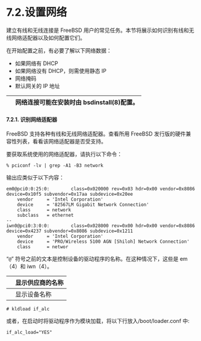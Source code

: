 # 7.2.设置网络

建立有线和无线连接是 FreeBSD 用户的常见任务。本节将展示如何识别有线和无线网络适配器以及如何配置它们。

在开始配置之前，有必要了解以下网络数据：

* 如果网络有 DHCP
* 如果网络没有 DHCP，则需使用静态 IP
* 网络掩码
* 默认网关的 IP 地址

|  | 网络连接可能在安装时由 bsdinstall(8)配置。|
| -- | -------------------------------------------- |

#### 7.2.1. 识别网络适配器

FreeBSD 支持各种有线和无线网络适配器。查看所用 FreeBSD 发行版的硬件兼容性列表，看看该网络适配器是否受支持。

要获取系统使用的网络适配器，请执行以下命令：

```
% pciconf -lv | grep -A1 -B3 network
```

输出应类似于以下内容：

```
em0@pci0:0:25:0:        class=0x020000 rev=0x03 hdr=0x00 vendor=0x8086 device=0x10f5 subvendor=0x17aa subdevice=0x20ee
    vendor     = 'Intel Corporation' 
    device     = '82567LM Gigabit Network Connection' 
    class      = network
    subclass   = ethernet
--
iwn0@pci0:3:0:0:        class=0x028000 rev=0x00 hdr=0x00 vendor=0x8086 device=0x4237 subvendor=0x8086 subdevice=0x1211
    vendor     = 'Intel Corporation' 
    device     = 'PRO/Wireless 5100 AGN [Shiloh] Network Connection' 
    class      = networ
```

“`@`” 符号之前的文本是控制设备的驱动程序的名称。在这种情况下，这些是 em（4）和 iwn（4）。

|  | 显示供应商的名称 |
| -- | ------------------ |
|  | 显示设备名称     |

```
# kldload if_alc
```

或者，在启动时将驱动程序作为模块加载，将以下行放入/boot/loader.conf 中:

```
if_alc_load="YES"
```
